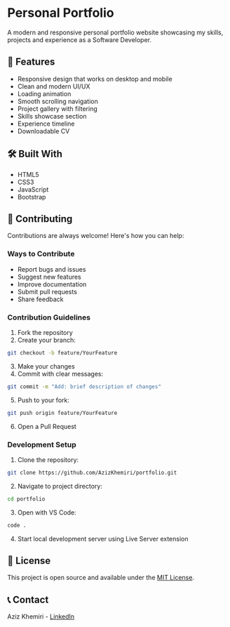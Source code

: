 # Personal Portfolio

A modern and responsive personal portfolio website showcasing my skills, projects and experience as a Software Developer.

## 🚀 Features

- Responsive design that works on desktop and mobile
- Clean and modern UI/UX
- Loading animation 
- Smooth scrolling navigation
- Project gallery with filtering
- Skills showcase section
- Experience timeline
- Downloadable CV

## 🛠️ Built With

- HTML5
- CSS3 
- JavaScript
- Bootstrap

## 🤝 Contributing

Contributions are always welcome! Here's how you can help:

### Ways to Contribute
- Report bugs and issues
- Suggest new features
- Improve documentation
- Submit pull requests
- Share feedback

### Contribution Guidelines
1. Fork the repository
2. Create your branch: 
```bash
git checkout -b feature/YourFeature
```
3. Make your changes
4. Commit with clear messages:
```bash
git commit -m "Add: brief description of changes"
```
5. Push to your fork:
```bash
git push origin feature/YourFeature
```
6. Open a Pull Request

### Development Setup
1. Clone the repository:
```bash
git clone https://github.com/AzizKhemiri/portfolio.git
```
2. Navigate to project directory:
```bash
cd portfolio
```
3. Open with VS Code:
```bash
code .
```
4. Start local development server using Live Server extension

## 📝 License

This project is open source and available under the [MIT License](LICENSE).

## 📞 Contact

Aziz Khemiri - [LinkedIn](https://www.linkedin.com/in/azizkhemiri/)
